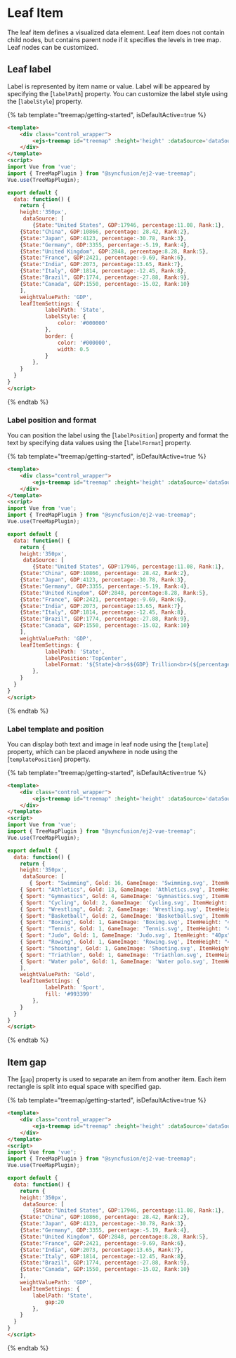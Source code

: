 # Leaf Item

The leaf item defines a visualized data element. Leaf item does not contain child nodes, but contains parent node if it specifies the levels in tree map. Leaf nodes can be customized.

## Leaf label

Label is represented by item name or value. Label will be appeared by specifying the [`labelPath`] property. You can customize the label style using the [`labelStyle`] property.

{% tab template="treemap/getting-started", isDefaultActive=true %}

```html
<template>
    <div class="control_wrapper">
        <ejs-treemap id="treemap" :height='height' :dataSource='dataSource' :weightValuePath='weightValuePath' :leafItemSettings='leafItemSettings'></ejs-treemap>
    </div>
</template>
<script>
import Vue from 'vue';
import { TreeMapPlugin } from "@syncfusion/ej2-vue-treemap";
Vue.use(TreeMapPlugin);

export default {
  data: function() {
    return {
    height:'350px',
     dataSource: [
        {State:"United States", GDP:17946, percentage:11.08, Rank:1},
    {State:"China", GDP:10866, percentage: 28.42, Rank:2},
    {State:"Japan", GDP:4123, percentage:-30.78, Rank:3},
    {State:"Germany", GDP:3355, percentage:-5.19, Rank:4},
    {State:"United Kingdom", GDP:2848, percentage:8.28, Rank:5},
    {State:"France", GDP:2421, percentage:-9.69, Rank:6},
    {State:"India", GDP:2073, percentage:13.65, Rank:7},
    {State:"Italy", GDP:1814, percentage:-12.45, Rank:8},
    {State:"Brazil", GDP:1774, percentage:-27.88, Rank:9},
    {State:"Canada", GDP:1550, percentage:-15.02, Rank:10}
    ],
    weightValuePath: 'GDP',
    leafItemSettings: {
            labelPath: 'State',
            labelStyle: {
                color: '#000000'
            },
            border: {
                color: '#000000',
                width: 0.5
            }
        },
    }
  }
}
</script>
```

{% endtab %}

<!-- markdownlint-disable MD036 -->

### Label position and format

You can position the label using the [`labelPosition`] property and format the text by specifying data values using the [`labelFormat`] property.

{% tab template="treemap/getting-started", isDefaultActive=true %}

```html
<template>
    <div class="control_wrapper">
        <ejs-treemap id="treemap" :height='height' :dataSource='dataSource' :weightValuePath='weightValuePath' :leafItemSettings='leafItemSettings'></ejs-treemap>
    </div>
</template>
<script>
import Vue from 'vue';
import { TreeMapPlugin } from "@syncfusion/ej2-vue-treemap";
Vue.use(TreeMapPlugin);

export default {
  data: function() {
    return {
    height:'350px',
     dataSource: [
        {State:"United States", GDP:17946, percentage:11.08, Rank:1},
    {State:"China", GDP:10866, percentage: 28.42, Rank:2},
    {State:"Japan", GDP:4123, percentage:-30.78, Rank:3},
    {State:"Germany", GDP:3355, percentage:-5.19, Rank:4},
    {State:"United Kingdom", GDP:2848, percentage:8.28, Rank:5},
    {State:"France", GDP:2421, percentage:-9.69, Rank:6},
    {State:"India", GDP:2073, percentage:13.65, Rank:7},
    {State:"Italy", GDP:1814, percentage:-12.45, Rank:8},
    {State:"Brazil", GDP:1774, percentage:-27.88, Rank:9},
    {State:"Canada", GDP:1550, percentage:-15.02, Rank:10}
    ],
    weightValuePath: 'GDP',
    leafItemSettings: {
            labelPath: 'State',
            labelPosition:'TopCenter',
            labelFormat: '${State}<br>$${GDP} Trillion<br>(${percentage}',
        },
    }
  }
}
</script>
```

{% endtab %}

<!-- markdownlint-disable MD036 -->

### Label template and position

You can display both text and image in leaf node using the [`template`] property, which can be placed anywhere in node using the [`templatePosition`] property.

{% tab template="treemap/getting-started", isDefaultActive=true %}

```html
<template>
    <div class="control_wrapper">
        <ejs-treemap id="treemap" :height='height' :dataSource='dataSource' :weightValuePath='weightValuePath' :leafItemSettings='leafItemSettings'></ejs-treemap>
    </div>
</template>
<script>
import Vue from 'vue';
import { TreeMapPlugin } from "@syncfusion/ej2-vue-treemap";
Vue.use(TreeMapPlugin);

export default {
  data: function() {
    return {
    height:'350px',
     dataSource: [
       { Sport: "Swimming", Gold: 16, GameImage: 'Swimming.svg', ItemHeight: "180px", ItemWidth: '180px' },
    { Sport: "Athletics", Gold: 13, GameImage: 'Athletics.svg', ItemHeight: "70px", ItemWidth: '70px' },
    { Sport: "Gymnastics", Gold: 4, GameImage: 'Gymnastics.svg', ItemHeight: "80px", ItemWidth: '80px' },
    { Sport: "Cycling", Gold: 2, GameImage: 'Cycling.svg', ItemHeight: "50px", ItemWidth: '50px' },
    { Sport: "Wrestling", Gold: 2, GameImage: 'Wrestling.svg', ItemHeight: "60px", ItemWidth: '50px' },
    { Sport: "Basketball", Gold: 2, GameImage: 'Basketball.svg', ItemHeight: "50px", ItemWidth: '50px' },
    { Sport: "Boxing", Gold: 1, GameImage: 'Boxing.svg', ItemHeight: "40px", ItemWidth: '30px' },
    { Sport: "Tennis", Gold: 1, GameImage: 'Tennis.svg', ItemHeight: "40px", ItemWidth: '40px' },
    { Sport: "Judo", Gold: 1, GameImage: 'Judo.svg', ItemHeight: "40px", ItemWidth: '40px' },
    { Sport: "Rowing", Gold: 1, GameImage: 'Rowing.svg', ItemHeight: "40px", ItemWidth: '40px' },
    { Sport: "Shooting", Gold: 1, GameImage: 'Shooting.svg', ItemHeight: "40px", ItemWidth: '40px' },
    { Sport: "Triathlon", Gold: 1, GameImage: 'Triathlon.svg', ItemHeight: "40px", ItemWidth: '40px' },
    { Sport: "Water polo", Gold: 1, GameImage: 'Water polo.svg', ItemHeight: "40px", ItemWidth: '40px' }
    ],
    weightValuePath: 'Gold',
    leafItemSettings: {
            labelPath: 'Sport',
            fill: '#993399'
        },
    }
  }
}
</script>
```

{% endtab %}

<!-- markdownlint-disable MD036 -->

## Item gap

The [`gap`] property is used to separate an item from another item. Each item rectangle is split into equal space with specified gap.

{% tab template="treemap/getting-started", isDefaultActive=true %}

```html
<template>
    <div class="control_wrapper">
        <ejs-treemap id="treemap" :height='height' :dataSource='dataSource' :weightValuePath='weightValuePath' :leafItemSettings='leafItemSettings'></ejs-treemap>
    </div>
</template>
<script>
import Vue from 'vue';
import { TreeMapPlugin } from "@syncfusion/ej2-vue-treemap";
Vue.use(TreeMapPlugin);

export default {
  data: function() {
    return {
    height:'350px',
     dataSource: [
        {State:"United States", GDP:17946, percentage:11.08, Rank:1},
    {State:"China", GDP:10866, percentage: 28.42, Rank:2},
    {State:"Japan", GDP:4123, percentage:-30.78, Rank:3},
    {State:"Germany", GDP:3355, percentage:-5.19, Rank:4},
    {State:"United Kingdom", GDP:2848, percentage:8.28, Rank:5},
    {State:"France", GDP:2421, percentage:-9.69, Rank:6},
    {State:"India", GDP:2073, percentage:13.65, Rank:7},
    {State:"Italy", GDP:1814, percentage:-12.45, Rank:8},
    {State:"Brazil", GDP:1774, percentage:-27.88, Rank:9},
    {State:"Canada", GDP:1550, percentage:-15.02, Rank:10}
    ],
    weightValuePath: 'GDP',
    leafItemSettings: {
        labelPath: 'State',
            gap:20
        },
    }
  }
}
</script>
```

{% endtab %}

